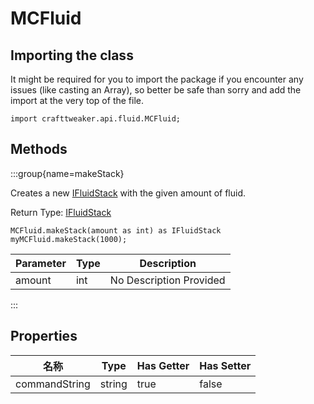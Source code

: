 # MCFluid

## Importing the class

It might be required for you to import the package if you encounter any issues (like casting an Array), so better be safe than sorry and add the import at the very top of the file.
```zenscript
import crafttweaker.api.fluid.MCFluid;
```


## Methods

:::group{name=makeStack}

Creates a new [IFluidStack](/vanilla/api/fluid/IFluidStack) with the given amount of fluid.

Return Type: [IFluidStack](/vanilla/api/fluid/IFluidStack)

```zenscript
MCFluid.makeStack(amount as int) as IFluidStack
myMCFluid.makeStack(1000);
```

| Parameter | Type | Description             |
| --------- | ---- | ----------------------- |
| amount    | int  | No Description Provided |


:::


## Properties

| 名称            | Type   | Has Getter | Has Setter |
| ------------- | ------ | ---------- | ---------- |
| commandString | string | true       | false      |

